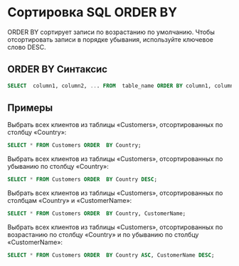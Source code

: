 # Сортировка SQL  ORDER BY

ORDER BY сортирует записи по возрастанию по умолчанию. Чтобы отсортировать записи в порядке убывания, используйте ключевое слово DESC.

## ORDER BY Синтаксис
``` SQL
SELECT  column1, column2, ... FROM  table_name ORDER BY column1, column2, ... ASC|DESC;
```

## Примеры

Выбрать всех клиентов из таблицы «Customers», отсортированных по столбцу «Country»:
``` SQL
SELECT * FROM Customers ORDER  BY Country;
```

Выбрать всех клиентов из таблицы «Customers», отсортированных по убыванию по столбцу «Country»:
``` SQL
SELECT * FROM Customers ORDER  BY Country DESC;
```

Выбрать всех клиентов из таблицы «Customers», отсортированных по столбцам «Country» и «CustomerName»:
``` SQL
SELECT * FROM Customers ORDER  BY Country, CustomerName;
```

Выбрать всех клиентов из таблицы «Customers», отсортированных по возрастанию по столбцу «Country» и по убыванию по столбцу «CustomerName»:
``` SQL
SELECT * FROM Customers ORDER  BY Country ASC, CustomerName DESC;
```
